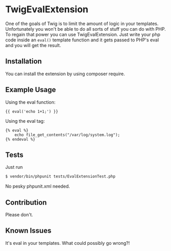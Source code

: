 TwigEvalExtension
=================

One of the goals of Twig is to limit the amount of logic in your templates.
Unfortunately you won't be able to do all sorts of stuff you can do with PHP.
To regain that power you can use TwigEvalExtension. Just write your php code
inside an `eval()` template function and it gets passed to PHP's eval and you
will get the result.

Installation
------------

You can install the extension by using composer require.

Example Usage
-------------

Using the eval function:
```twig
{{ eval('echo 1+1;') }}
```

Using the eval tag:
```twig
{% eval %}
    echo file_get_contents("/var/log/system.log");
{% endeval %}
```

Tests
-----

Just run

```bash
$ vendor/bin/phpunit tests/EvalExtensionTest.php
```

No pesky phpunit.xml needed.

Contribution
------------

Please don't.

Known Issues
------------

It's eval in your templates. What could possibly go wrong?!
